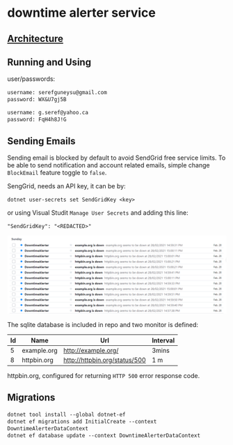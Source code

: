 # downtime alerter service

## [Architecture](ARCHITECTURE.md)

## Running and Using

user/passwords:

```
username: serefguneysu@gmail.com
password: WX&U7gj5B
```

```
username: g.seref@yahoo.ca
password: FqH4h8J!G
```


## Sending Emails

Sending email is blocked by default to avoid SendGrid free service limits.
To be able to send notification and account related emails, simple change `BlockEmail` feature toggle to `false`.

SengGrid, needs an API key, it can be by:

```
dotnet user-secrets set SendGridKey <key>
```

or using Visual Studit `Manage User Secrets` and adding this line:

```
"SendGridKey": "<REDACTED>"
```

![alarms](media/vivaldi_OuFxzfGtS7.png)

The sqlite database is included in repo and two monitor is defined:

|Id|Name|Url|Interval|
|--|----|---|--------|
|5|example.org|http://example.org/|3mins|
|8|httpbin.org|http://httpbin.org/status/500|1 m|

httpbin.org, configured for returning `HTTP 500` error response code.


## Migrations

```
dotnet tool install --global dotnet-ef
dotnet ef migrations add InitialCreate --context DowntimeAlerterDataContext
dotnet ef database update --context DowntimeAlerterDataContext
```

